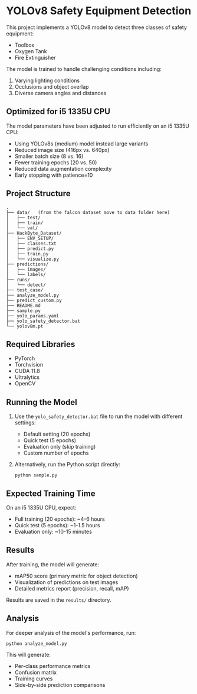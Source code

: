 # YOLOv8 Safety Equipment Detection

This project implements a YOLOv8 model to detect three classes of safety equipment:
- Toolbox
- Oxygen Tank
- Fire Extinguisher

The model is trained to handle challenging conditions including:
1. Varying lighting conditions
2. Occlusions and object overlap
3. Diverse camera angles and distances

## Optimized for i5 1335U CPU

The model parameters have been adjusted to run efficiently on an i5 1335U CPU:
- Using YOLOv8s (medium) model instead large variants
- Reduced image size (416px vs. 640px)
- Smaller batch size (8 vs. 16)
- Fewer training epochs (20 vs. 50)
- Reduced data augmentation complexity
- Early stopping with patience=10

## Project Structure

```
.
├── data/   (from the falcon dataset move to data folder here)
│   ├── test/
│   ├── train/
│   └── val/
├── HackByte_Dataset/
│   ├── ENV_SETUP/
│   ├── classes.txt
│   ├── predict.py
│   ├── train.py
│   └── visualize.py
├── predictions/
│   ├── images/
│   └── labels/
├── runs/
│   └── detect/
├── test_case/
├── analyze_model.py
├── predict_custom.py
├── README.md
├── sample.py
├── yolo_params.yaml
├── yolo_safety_detector.bat
└── yolov8m.pt
```

## Required Libraries

- PyTorch
- Torchvision
- CUDA 11.8
- Ultralytics
- OpenCV

## Running the Model

1. Use the `yolo_safety_detector.bat` file to run the model with different settings:
   - Default setting (20 epochs)
   - Quick test (5 epochs)
   - Evaluation only (skip training)
   - Custom number of epochs

2. Alternatively, run the Python script directly:
   ```
   python sample.py
   ```

## Expected Training Time

On an i5 1335U CPU, expect:
- Full training (20 epochs): ~4-6 hours
- Quick test (5 epochs): ~1-1.5 hours
- Evaluation only: ~10-15 minutes

## Results

After training, the model will generate:
- mAP50 score (primary metric for object detection)
- Visualization of predictions on test images
- Detailed metrics report (precision, recall, mAP)

Results are saved in the `results/` directory.

## Analysis

For deeper analysis of the model's performance, run:
```
python analyze_model.py
```

This will generate:
- Per-class performance metrics
- Confusion matrix
- Training curves
- Side-by-side prediction comparisons
